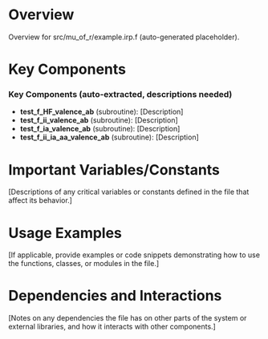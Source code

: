 # Overview

Overview for src/mu_of_r/example.irp.f (auto-generated placeholder).

# Key Components

### Key Components (auto-extracted, descriptions needed)
- **test_f_HF_valence_ab** (subroutine): [Description]
- **test_f_ii_valence_ab** (subroutine): [Description]
- **test_f_ia_valence_ab** (subroutine): [Description]
- **test_f_ii_ia_aa_valence_ab** (subroutine): [Description]

# Important Variables/Constants

[Descriptions of any critical variables or constants defined in the file that affect its behavior.]

# Usage Examples

[If applicable, provide examples or code snippets demonstrating how to use the functions, classes, or modules in the file.]

# Dependencies and Interactions

[Notes on any dependencies the file has on other parts of the system or external libraries, and how it interacts with other components.]

